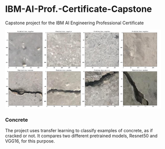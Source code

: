 # IBM-AI-Prof.-Certificate-Capstone
Capstone project for the IBM AI Engineering Professional Certificate

!['examples of cement'](https://github.com/karencfisher/IBM-AI-Prof.-Certificate-Capstone/blob/main/examples.png?raw=true)

### Concrete

The project uses transfer learning to classify examples of concrete, as if cracked or not. It compares two different 
pretrained models, Resnet50 and VGG16, for this purpose.
